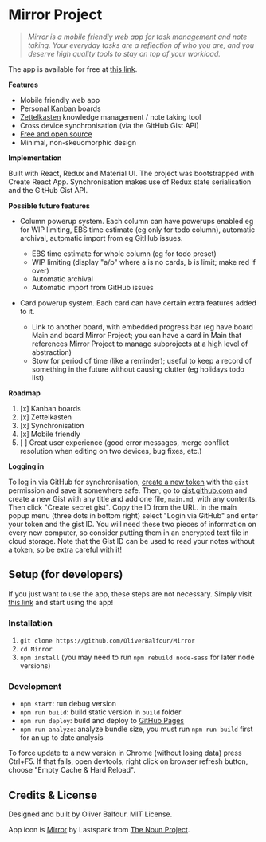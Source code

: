 
# Mirror Project

> *Mirror is a mobile friendly web app for task management and note taking. Your everyday tasks are a reflection of who you are, and you deserve high quality tools to stay on top of your workload.*

The app is available for free at [this link](https://oliverbalfour.github.io/Mirror/).

**Features**

- Mobile friendly web app
- Personal [Kanban](https://www.atlassian.com/agile/kanban/boards) boards
- [Zettelkasten](https://writingcooperative.com/zettelkasten-how-one-german-scholar-was-so-freakishly-productive-997e4e0ca125) knowledge management / note taking tool
- Cross device synchronisation (via the GitHub Gist API)
- [Free and open source](https://github.com/OliverBalfour/Mirror)
- Minimal, non-skeuomorphic design

**Implementation**

Built with React, Redux and Material UI. The project was bootstrapped with Create React App. Synchronisation makes use of Redux state serialisation and the GitHub Gist API.

**Possible future features**

- Column powerup system. Each column can have powerups enabled eg for WIP limiting, EBS time estimate (eg only for todo column), automatic archival, automatic import from eg GitHub issues.
  - EBS time estimate for whole column (eg for todo preset)
  - WIP limiting (display "a/b" where a is no cards, b is limit; make red if over)
  - Automatic archival
  - Automatic import from GitHub issues

- Card powerup system. Each card can have certain extra features added to it.
  - Link to another board, with embedded progress bar (eg have board Main and board Mirror Project; you can have a card in Main that references Mirror Project to manage subprojects at a high level of abstraction)
  - Stow for period of time (like a reminder); useful to keep a record of something in the future without causing clutter (eg holidays todo list).

**Roadmap**

1. [x] Kanban boards
1. [x] Zettelkasten
1. [x] Synchronisation
1. [x] Mobile friendly
1. [ ] Great user experience (good error messages, merge conflict resolution when editing on two devices, bug fixes, etc.)

**Logging in**

To log in via GitHub for synchronisation, [create a new token](https://github.com/settings/tokens/new) with the `gist` permission and save it somewhere safe. Then, go to [gist.github.com](https://gist.github.com) and create a new Gist with any title and add one file, `main.md`, with any contents. Then click "Create secret gist". Copy the ID from the URL. In the main popup menu (three dots in bottom right) select "Login via GitHub" and enter your token and the gist ID. You will need these two pieces of information on every new computer, so consider putting them in an encrypted text file in cloud storage. Note that the Gist ID can be used to read your notes without a token, so be extra careful with it!

## Setup (for developers)

If you just want to use the app, these steps are not necessary. Simply visit [this link](https://oliverbalfour.github.io/Mirror/) and start using the app!

### Installation

1. `git clone https://github.com/OliverBalfour/Mirror`
2. `cd Mirror`
3. `npm install` (you may need to run `npm rebuild node-sass` for later node versions)

### Development

- `npm start`: run debug version
- `npm run build`: build static version in `build` folder
- `npm run deploy`: build and deploy to [GitHub Pages](https://oliverbalfour.github.io/Mirror/)
- `npm run analyze`: analyze bundle size, you must run `npm run build` first for an up to date analysis

To force update to a new version in Chrome (without losing data) press Ctrl+F5. If that fails, open devtools, right click on browser refresh button, choose "Empty Cache & Hard Reload".

## Credits & License

Designed and built by Oliver Balfour. MIT License.

App icon is [Mirror](https://thenounproject.com/term/mirror/340140/) by Lastspark from [The Noun Project](http://thenounproject.com/).

